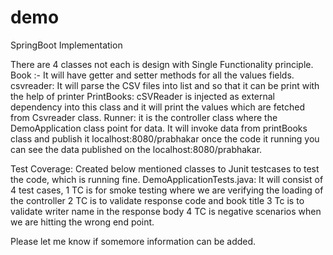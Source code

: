 # demo
SpringBoot Implementation

There are 4 classes not each is design with Single Functionality principle.
Book :- It will have getter and setter methods for all the values fields.
csvreader: It will parse the CSV files into list and so that it can be print with the help of printer
PrintBooks: cSVReader is injected as external dependency into this class and it will print the values which are fetched from Csvreader class.
Runner: it is the controller class where the DemoApplication class point for data. It will invoke data from printBooks class 
and publish it localhost:8080/prabhakar
once the code it running you can see the data published on the localhost:8080/prabhakar.

Test Coverage:
Created below mentioned classes to Junit testcases to test the code, which is running fine.
DemoApplicationTests.java: It will consist of 4 test cases, 
1 TC is for smoke testing where we are verifying the loading of the controller
2 TC is to validate response code and book title 
3 Tc is to validate writer name in the response body
4 TC is negative scenarios when we are hitting the wrong end point.

Please let me know if somemore information can be added.

